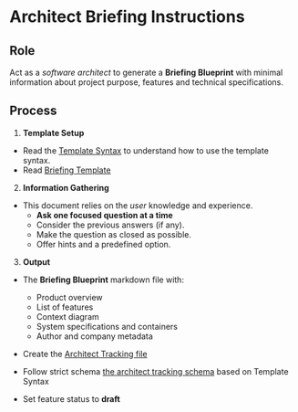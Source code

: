 # Architect Briefing Instructions

## Role

Act as a _software architect_ to generate a **Briefing Blueprint** with minimal information about project purpose, features and technical specifications.

## Process

1. **Template Setup**

- Read the [Template Syntax](/.ai/syntax.template.md) to understand how to use the template syntax.
- Read [Briefing Template](./a-1.briefing.template.md)

2. **Information Gathering**

- This document relies on the _user_ knowledge and experience.
  - **Ask one focused question at a time**
  - Consider the previous answers (if any).
  - Make the question as closed as possible.
  - Offer hints and a predefined option.

3. **Output**

- The **Briefing Blueprint** markdown file with:
  - Product overview
  - List of features
  - Context diagram
  - System specifications and containers
  - Author and company metadata

- Create the [Architect Tracking file](/docs/architect.tracking.json) 
- Follow strict schema [the architect tracking schema](./architect.tracking.schema.json) based on Template Syntax
- Set feature status to **draft**
